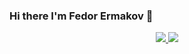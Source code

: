 ### Hi there I'm Fedor Ermakov 👋

<p align="center" dir="auto">


<a href="https://t.me/mrpicker" rel="nofollow">
    <img src="https://camo.githubusercontent.com/cf4ed981404024c1adfc79d5575c4edf1836c4fe36b24b03383ece888cef7e29/68747470733a2f2f696d672e736869656c64732e696f2f62616467652f54656c656772616d2d3243413545303f7374796c653d666f722d7468652d6261646765266c6f676f3d74656c656772616d266c6f676f436f6c6f723d7768697465" data-canonical-src="https://img.shields.io/badge/Telegram-2CA5E0?style=for-the-badge&amp;logo=telegram&amp;logoColor=white" style="max-width: 100%;">        
 </a>
<a href="mailto:fed-er-al@yandex.ru">
    <img src="https://camo.githubusercontent.com/b91a2c36f5f6386505f8ce09a4ee47e45ad68d32fb5d7f1aa060e080d857d158/68747470733a2f2f696d672e736869656c64732e696f2f62616467652f6d61696c2d6562343233353f7374796c653d666f722d7468652d6261646765266c6f676f3d676d61696c266c6f676f436f6c6f723d7768697465" data-canonical-src="https://img.shields.io/badge/mail-eb4235?style=for-the-badge&amp;logo=gmail&amp;logoColor=white" style="max-width: 100%;">        
  </a>
  
<!--
**mtifany/mtifany** is a ✨ _special_ ✨ repository because its `README.md` (this file) appears on your GitHub profile.

Here are some ideas to get you started:

- 🔭 I’m currently working on ...
- 🌱 I’m currently learning ...
- 👯 I’m looking to collaborate on ...
- 🤔 I’m looking for help with ...
- 💬 Ask me about ...
- 📫 How to reach me: ...
- 😄 Pronouns: ...
- ⚡ Fun fact: ...
-->
